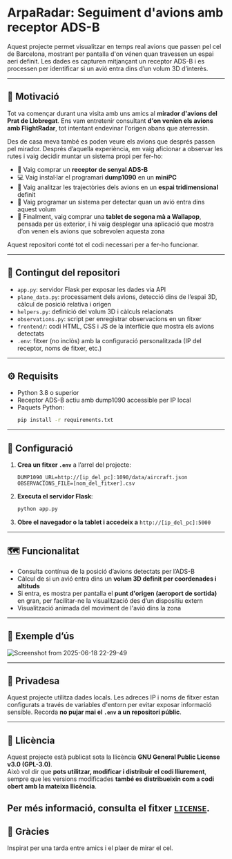 # ArpaRadar: Seguiment d'avions amb receptor ADS-B

Aquest projecte permet visualitzar en temps real avions que passen pel cel de Barcelona, mostrant per pantalla d'on vénen quan travessen un espai aeri definit. Les dades es capturen mitjançant un receptor ADS-B i es processen per identificar si un avió entra dins d’un volum 3D d’interès.

---

## 🎯 Motivació

Tot va començar durant una visita amb uns amics al **mirador d'avions del Prat de Llobregat**. Ens vam entretenir consultant **d'on venien els avions amb FlightRadar**, tot intentant endevinar l'origen abans que aterressin.

Des de casa meva també es poden veure els avions que després passen pel mirador. Després d’aquella experiència, em vaig aficionar a observar les rutes i vaig decidir muntar un sistema propi per fer-ho:

- 📡 Vaig comprar un **receptor de senyal ADS-B**
- 💻 Vaig instal·lar el programari **dump1090** en un **miniPC**
- 🧠 Vaig analitzar les trajectòries dels avions en un **espai tridimensional** definit
- 🧾 Vaig programar un sistema per detectar quan un avió entra dins aquest volum
- 🧪 Finalment, vaig comprar una **tablet de segona mà a Wallapop**, pensada per ús exterior, i hi vaig desplegar una aplicació que mostra d’on venen els avions que sobrevolen aquesta zona

Aquest repositori conté tot el codi necessari per a fer-ho funcionar.

---

## 📂 Contingut del repositori

- `app.py`: servidor Flask per exposar les dades via API
- `plane_data.py`: processament dels avions, detecció dins de l’espai 3D, càlcul de posició relativa i origen
- `helpers.py`: definició del volum 3D i càlculs relacionats
- `observations.py`: script per enregistrar observacions en un fitxer
- `frontend/`: codi HTML, CSS i JS de la interfície que mostra els avions detectats
- `.env`: fitxer (no inclòs) amb la configuració personalitzada (IP del receptor, noms de fitxer, etc.)

---

## ⚙️ Requisits

- Python 3.8 o superior
- Receptor ADS-B actiu amb dump1090 accessible per IP local
- Paquets Python:
  ```bash
  pip install -r requirements.txt
  ```

---

## 🔧 Configuració

1. **Crea un fitxer `.env`** a l’arrel del projecte:

   ```env
   DUMP1090_URL=http://[ip_del_pc]:1090/data/aircraft.json
   OBSERVACIONS_FILE=[nom_del_fitxer].csv
   ```

2. **Executa el servidor Flask**:
   ```bash
   python app.py
   ```

3. **Obre el navegador o la tablet i accedeix a** `http://[ip_del_pc]:5000`

---

## 🗺️ Funcionalitat

- Consulta contínua de la posició d’avions detectats per l’ADS-B
- Càlcul de si un avió entra dins un **volum 3D definit per coordenades i altituds**
- Si entra, es mostra per pantalla el **punt d'origen (aeroport de sortida)** en gran, per facilitar-ne la visualització des d’un dispositiu extern
- Visualització animada del moviment de l'avió dins la zona

---

## 🧪 Exemple d’ús
![Screenshot from 2025-06-18 22-29-49](https://github.com/user-attachments/assets/7bc5e0fa-2b36-40b9-8769-998f441ee510)

---

## 🔐 Privadesa

Aquest projecte utilitza dades locals. Les adreces IP i noms de fitxer estan configurats a través de variables d'entorn per evitar exposar informació sensible. Recorda **no pujar mai el `.env` a un repositori públic**.

---

## 📄 Llicència

Aquest projecte està publicat sota la llicència **GNU General Public License v3.0 (GPL-3.0)**.  
Això vol dir que **pots utilitzar, modificar i distribuir el codi lliurement**, sempre que les versions modificades **també es distribueixin com a codi obert amb la mateixa llicència**.

Per més informació, consulta el fitxer [`LICENSE`](LICENSE).
---

## 🙌 Gràcies

Inspirat per una tarda entre amics i el plaer de mirar el cel.
